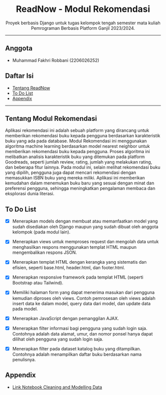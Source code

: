 <h1 align="center">ReadNow - Modul Rekomendasi</h1>
<p align="center">Proyek berbasis Django untuk tugas kelompok tengah semester mata kuliah Pemrograman Berbasis Platform Ganjil 2023/2024.</p>

---

## Anggota
- Muhammad Fakhri Robbani (2206026252)

## Daftar Isi
- [Tentang ReadNow](#tentang-modul-rekomendasi)
- [To Do List](#to-do-list)
- [Appendix](#appendix)


---

## Tentang Modul Rekomendasi
Aplikasi rekomendasi ini adalah sebuah platform yang dirancang untuk memberikan rekomendasi buku kepada pengguna berdasarkan karakteristik buku yang ada pada database. Modul Rekomendasi ini menggunakan algoritma machine learning berdasarkan model nearest neighbor untuk memberikan rekomendasi buku kepada pengguna. Proses algoritma ini melibatkan analisis karakteristik buku yang ditemukan pada platform Goodreads, seperti jumlah review, rating, jumlah yang melakukan rating, dan beberapa fitur lainnya. Pada modul ini, selain melihat rekomendasi buku yang dipilih, pengguna juga dapat mencari rekomendasi dengan memasukkan ISBN buku yang mereka miliki. Aplikasi ini memberikan kemudahan dalam menemukan buku baru yang sesuai dengan minat dan preferensi pengguna, sehingga meningkatkan pengalaman membaca dan eksplorasi dunia literasi.

## To Do List
- [x] Menerapkan models dengan membuat atau memanfaatkan model yang sudah disediakan oleh Django maupun yang sudah dibuat oleh anggota kelompok (pada modul lain).

- [x] Menerapkan views untuk memproses request dan mengolah data untuk menghasilkan respons menggunakan templat HTML maupun mengembalikan respons JSON.

- [x] Menerapkan templat HTML dengan kerangka yang sistematis dan efisien, seperti base.html, header.html, dan footer.html.

- [x] Menerapkan responsive framework pada templat HTML (seperti Bootstrap atau Tailwind).

- [x] Memiliki halaman form yang dapat menerima masukan dari pengguna kemudian diproses oleh views. Contoh pemrosesan oleh views adalah insert data ke dalam model, query data dari model, dan update data pada model.

- [x] Menerapkan JavaScript dengan pemanggilan AJAX.

- [x] Menerapkan filter informasi bagi pengguna yang sudah login saja. Contohnya adalah data alamat, umur, dan nomor ponsel hanya dapat dilihat oleh pengguna yang sudah login saja.

- [x] Menerapkan filter pada dataset katalog buku yang ditampilkan. Contohnya adalah menampilkan daftar buku berdasarkan nama penulisnya.

## Appendix
- [Link Notebook Cleaning and Modelling Data](https://drive.google.com/file/d/1OHLU0tjRa2LLM9cA2g0e5S3KaepLzAHg/view?usp=sharing)